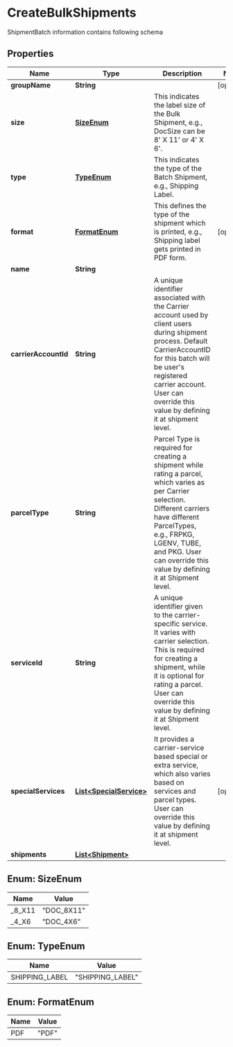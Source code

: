 

# CreateBulkShipments

ShipmentBatch information contains following schema

## Properties

| Name | Type | Description | Notes |
|------------ | ------------- | ------------- | -------------|
|**groupName** | **String** |  |  [optional] |
|**size** | [**SizeEnum**](#SizeEnum) | This indicates the label size of the Bulk Shipment, e.g., DocSize can be 8&#39; X 11&#39; or 4&#39; X 6&#39;. |  |
|**type** | [**TypeEnum**](#TypeEnum) | This indicates the type of the Batch Shipment, e.g., Shipping Label. |  |
|**format** | [**FormatEnum**](#FormatEnum) | This defines the type of the shipment which is printed, e.g., Shipping label gets printed in PDF form. |  [optional] |
|**name** | **String** |  |  |
|**carrierAccountId** | **String** | A unique identifier associated with the Carrier account used by client users during shipment process. Default CarrierAccountID for this batch will be user&#39;s registered carrier account. User can override this value by defining it at shipment level. |  |
|**parcelType** | **String** | Parcel Type is required for creating a shipment while rating a parcel, which varies as per Carrier selection. Different carriers have different ParcelTypes, e.g., FRPKG, LGENV, TUBE, and PKG. User can override this value by defining it at Shipment level. |  |
|**serviceId** | **String** | A unique identifier given to the carrier-specific service. It varies with carrier selection. This is required for creating a shipment, while it is optional for rating a parcel. User can override this value by defining it at Shipment level. |  |
|**specialServices** | [**List&lt;SpecialService&gt;**](SpecialService.md) | It provides a carrier-service based special or extra service, which also varies based on services and parcel types. User can override this value by defining it at shipment level. |  [optional] |
|**shipments** | [**List&lt;Shipment&gt;**](Shipment.md) |  |  |



## Enum: SizeEnum

| Name | Value |
|---- | -----|
| _8_X11 | &quot;DOC_8X11&quot; |
| _4_X6 | &quot;DOC_4X6&quot; |



## Enum: TypeEnum

| Name | Value |
|---- | -----|
| SHIPPING_LABEL | &quot;SHIPPING_LABEL&quot; |



## Enum: FormatEnum

| Name | Value |
|---- | -----|
| PDF | &quot;PDF&quot; |



